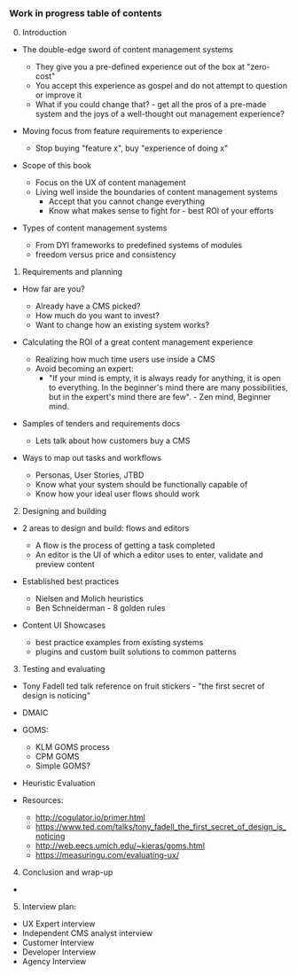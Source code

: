### Work in progress table of contents 

0. Introduction 
  - The double-edge sword of content management systems
    - They give you a pre-defined experience out of the box at "zero-cost"
    - You accept this experience as gospel and do not attempt to question or improve it
    - What if you could change that? - get all the pros of a pre-made system and the joys of a well-thought out management experience? 
  
  - Moving focus from feature requirements to experience
    - Stop buying "feature x", buy "experience of doing x" 

  - Scope of this book
    - Focus on the UX of content management
    - Living well inside the boundaries of content management systems
      - Accept that you cannot change everything
      - Know what makes sense to fight for - best ROI of your efforts
  
  - Types of content management systems
    - From DYI frameworks to predefined systems of modules
    - freedom versus price and consistency


1. Requirements and planning
  - How far are you?
    - Already have a CMS picked? 
    - How much do you want to invest? 
    - Want to change how an existing system works? 

  - Calculating the ROI of a great content management experience
    - Realizing how much time users use inside a CMS
    - Avoid becoming an expert:
      - "If your mind is empty, it is always ready for anything, it is open to everything. In the beginner's mind there are many possibilities, but in the expert's mind there are few". - Zen mind, Beginner mind.

  - Samples of tenders and requirements docs
    - Lets talk about how customers buy a CMS
    
  - Ways to map out tasks and workflows
    - Personas, User Stories, JTBD
    - Know what your system should be functionally capable of
    - Know how your ideal user flows should work

2. Designing and building
  - 2 areas to design and build: flows and editors
    - A flow is the process of getting a task completed
    - An editor is the UI of which a editor uses to enter, validate and preview content

  - Established best practices
    - Nielsen and Molich heuristics
    - Ben Schneiderman - 8 golden rules

  - Content UI Showcases
    - best practice examples from existing systems
    - plugins and custom built solutions to common patterns

3. Testing and evaluating
  - Tony Fadell ted talk reference on fruit stickers - "the first secret of design is noticing"
  - DMAIC
  - GOMS: 
    - KLM GOMS process
    - CPM GOMS
    - Simple GOMS?
  - Heuristic Evaluation

  - Resources:
    - http://cogulator.io/primer.html
    - https://www.ted.com/talks/tony_fadell_the_first_secret_of_design_is_noticing
    - http://web.eecs.umich.edu/~kieras/goms.html
    - https://measuringu.com/evaluating-ux/

4. Conclusion and wrap-up
  - 


5. Interview plan: 
  - UX Expert interview
  - Independent CMS analyst interview
  - Customer Interview
  - Developer Interview
  - Agency Interview
